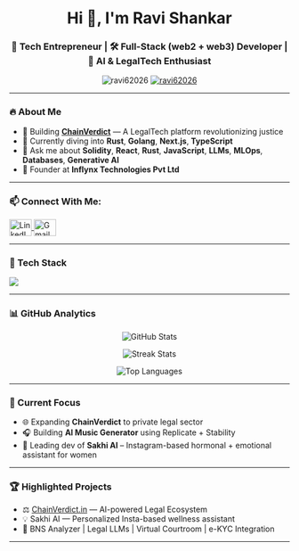 <h1 align="center">Hi 👋, I'm Ravi Shankar</h1>
<h3 align="center">🚀 Tech Entrepreneur | 🛠️ Full-Stack (web2 + web3) Developer | 🤖 AI & LegalTech Enthusiast</h3>

<p align="center">
  <img src="https://komarev.com/ghpvc/?username=ravi62026&label=Profile%20views&color=0e75b6&style=flat" alt="ravi62026" />
  <a href="https://github.com/ryo-ma/github-profile-trophy">
    <img src="https://github-profile-trophy.vercel.app/?username=ravi62026&theme=flat&title=MultiLanguage,Commit,Stars,Followers" alt="ravi62026" />
  </a>
</p>

---

### 🔥 About Me

- 🚀 Building [**ChainVerdict**](https://chainverdict.in/) — A LegalTech platform revolutionizing justice
- 🧠 Currently diving into **Rust**, **Golang**, **Next.js**, **TypeScript**
- 💬 Ask me about **Solidity**, **React**, **Rust**, **JavaScript**, **LLMs**, **MLOps**, **Databases**, **Generative AI**
- 🏢 Founder at **Inflynx Technologies Pvt Ltd**

---

### 📫 Connect With Me:
<p align="left">
  <a href="https://linkedin.com/in/ravi-shankar-3bab62247" target="blank">
    <img align="center" src="https://raw.githubusercontent.com/rahuldkjain/github-profile-readme-generator/master/src/images/icons/Social/linked-in-alt.svg" alt="LinkedIn" height="30" width="40" />
  </a>
  <a href="mailto:rs1806105@gmail.com" target="blank">
    <img align="center" src="https://img.icons8.com/fluency/48/gmail-new.png" alt="Gmail" height="30" width="40" />
  </a>
</p>

---

### 🧰 Tech Stack
<p align="left">
  <img src="https://skillicons.dev/icons?i=react,nextjs,nodejs,ts,js,py,java,rust,go,solidity,mysql,postgres,mongodb,aws,gcp,docker,kubernetes,tailwind,figma" />
</p>

---

### 📊 GitHub Analytics

<p align="center">
  <img src="https://github-readme-stats.vercel.app/api?username=ravi62026&show_icons=true&theme=radical&count_private=true" alt="GitHub Stats" />
</p>

<p align="center">
  <img src="https://github-readme-streak-stats.herokuapp.com/?user=ravi62026&theme=radical" alt="Streak Stats" />
</p>

<p align="center">
  <img src="https://github-readme-stats.vercel.app/api/top-langs?username=ravi62026&layout=compact&theme=radical" alt="Top Languages" />
</p>

---

### 🚀 Current Focus
- 🌐 Expanding **ChainVerdict** to private legal sector
- 🎧 Building **AI Music Generator** using Replicate + Stability
- 📱 Leading dev of **Sakhi AI** – Instagram-based hormonal + emotional assistant for women

---

### 🏆 Highlighted Projects
- ⚖️ [ChainVerdict.in](https://chainverdict.in) — AI-powered Legal Ecosystem
- 💡 Sakhi AI — Personalized Insta-based wellness assistant
- 🧠 BNS Analyzer | Legal LLMs | Virtual Courtroom | e-KYC Integration

---
